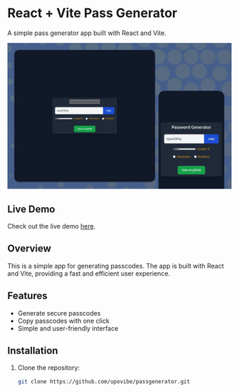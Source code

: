 # React + Vite Pass Generator

A simple pass generator app built with React and Vite.

![Tonkeeper Battery Screenshot](src/assets/screenshots/screenshot.png)

## Live Demo

Check out the live demo [here](https://passgenerator-rust.vercel.app/).

## Overview

This is a simple app for generating passcodes. The app is built with React and Vite, providing a fast and efficient user experience.

## Features

- Generate secure passcodes
- Copy passcodes with one click
- Simple and user-friendly interface

## Installation

1. Clone the repository:

   ```bash
   git clone https://github.com/upovibe/passgenerator.git
